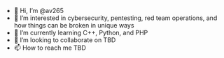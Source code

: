 - 👋 Hi, I’m @av265
- 👀 I’m interested in cybersecurity, pentesting, red team operations, and how things can be broken in unique ways
- 🌱 I’m currently learning C++, Python, and PHP
- 💞️ I’m looking to collaborate on TBD
- 📫 How to reach me TBD

<!---
av265/av265 is a ✨ special ✨ repository because its `README.md` (this file) appears on your GitHub profile.
You can click the Preview link to take a look at your changes.
--->
